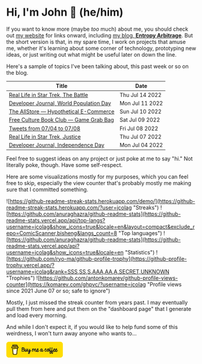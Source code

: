 # Hi, I'm John 👋 (he/him)

If you want to know more (maybe *too* much) about me, you should check out [my website](https://john.colagioia.net/) for links onward, including [my blog, **Entropy Arbitrage**](https://john.colagioia.net/blog).  But the short version is that, in my spare time, I work on projects that amuse me, whether it's learning about some corner of technology, prototyping new ideas, or just writing out what might be useful later on down the line.

Here's a sample of topics I've been talking about, this past week or so on the blog.

|Title|Date|
|-----|-------|
|[Real Life in Star Trek, The Battle](https://john.colagioia.net/blog/2022/07/14/battle.html)|Thu Jul 14 2022|
|[Developer Journal, World Population Day](https://john.colagioia.net/blog/2022/07/11/population.html)|Mon Jul 11 2022|
|[The AllStore — Hypothetical E-Commerce](https://john.colagioia.net/blog/2022/07/10/prime.html)|Sun Jul 10 2022|
|[Free Culture Book Club — Game Grab Bag](https://john.colagioia.net/blog/2022/07/09/games.html)|Sat Jul 09 2022|
|[Tweets from 07/04 to 07/08](https://john.colagioia.net/blog/2022/07/08/week.html)|Fri Jul 08 2022|
|[Real Life in Star Trek, Justice](https://john.colagioia.net/blog/2022/07/07/justice.html)|Thu Jul 07 2022|
|[Developer Journal, Independence Day](https://john.colagioia.net/blog/2022/07/04/independence.html)|Mon Jul 04 2022|

Feel free to suggest ideas on any project or just poke at me to say "hi." Not literally poke, though. Have some self-respect.

Here are some visualizations mostly for my purposes, which you can feel free to skip, especially the view counter that's probably mostly me making sure that I committed something.

![https://github-readme-streak-stats.herokuapp.com/demo/](https://github-readme-streak-stats.herokuapp.com/?user=jcolag "Streaks")
![https://github.com/anuraghazra/github-readme-stats](https://github-readme-stats.vercel.app/api/top-langs?username=jcolag&show_icons=true&locale=en&layout=compact&exclude_repo=ComicScanner,bisheng&langs_count=8 "Top languages")
![https://github.com/anuraghazra/github-readme-stats](https://github-readme-stats.vercel.app/api?username=jcolag&show_icons=true&locale=en "Statistics")
![https://github.com/ryo-ma/github-profile-trophy](https://github-profile-trophy.vercel.app/?username=jcolag&rank=SSS,SS,S,AAA,AA,A,SECRET,UNKNOWN "Trophies")
![https://github.com/antonkomarev/github-profile-views-counter](https://komarev.com/ghpvc/?username=jcolag "Profile views since 2021 June 07 or so; safe to ignore")

Mostly, I just missed the streak counter from years past.  I may eventually pull them from here and put them on the "dashboard page" that I generate and load every morning.

And while I don't expect it, if you would like to help fund some of this weirdness, I won't turn away anyone who wants to...

[<img src="images/default-yellow.png" alt="Buy Me a Coffee" width="150px"/>](https://www.buymeacoffee.com/jcolag)
